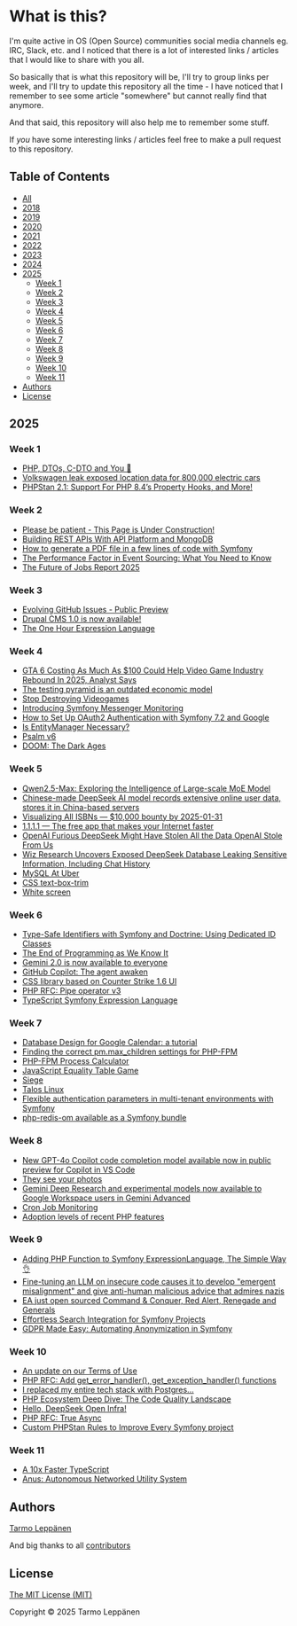 # What is this?

I'm quite active in OS (Open Source) communities social media channels eg. IRC, Slack, etc. and I 
noticed that there is a lot of interested links / articles that I would like to share with you all.

So basically that is what this repository will be, I'll try to group links per week, and I'll try to
update this repository all the time - I have noticed that I remember to see some article "somewhere"
but cannot really find that anymore.

And that said, this repository will also help me to remember some stuff.

If _you_ have some interesting links / articles feel free to make a pull request to this repository.

## Table of Contents

  * [All](all.md)
  * [2018](2018.md)
  * [2019](2019.md)
  * [2020](2020.md)
  * [2021](2021.md)
  * [2022](2022.md)
  * [2023](2023.md)
  * [2024](2024.md)
  * [2025](#2025)
    * [Week 1](#week-1)
    * [Week 2](#week-2)
    * [Week 3](#week-3)
    * [Week 4](#week-4)
    * [Week 5](#week-5)
    * [Week 6](#week-6)
    * [Week 7](#week-7)
    * [Week 8](#week-8)
    * [Week 9](#week-9)
    * [Week 10](#week-10)
    * [Week 11](#week-11)
  * [Authors](#authors)
  * [License](#license)

## 2025

### Week 1

* [PHP, DTOs, C-DTO and You 🫵](https://www.dantleech.com/blog/2024/12/28/php-dtos-c-dto-and-you/)
* [Volkswagen leak exposed location data for 800,000 electric cars](https://www.theverge.com/2024/12/30/24332181/volkswagen-data-leak-exposed-location-evs)
* [PHPStan 2.1: Support For PHP 8.4’s Property Hooks, and More!](https://phpstan.org/blog/phpstan-2-1-support-for-php-8-4-property-hooks-more)

### Week 2

* [Please be patient - This Page is Under Construction!](http://textfiles.com/underconstruction/)
* [Building REST APIs With API Platform and MongoDB](https://www.mongodb.com/developer/products/mongodb/building-rest-api-with-mongodb-and-php/)
* [How to generate a PDF file in a few lines of code with Symfony](https://medium.com/the-sensiolabs-tech-blog/how-to-generate-a-pdf-file-in-a-few-lines-of-code-with-symfony-39786a679d29)
* [The Performance Factor in Event Sourcing: What You Need to Know](https://patchlevel.de/blog/the-performance-factor-in-event-sourcing)
* [The Future of Jobs Report 2025](https://www.weforum.org/publications/the-future-of-jobs-report-2025/digest/)

### Week 3

* [Evolving GitHub Issues - Public Preview](https://github.com/orgs/community/discussions/148713)
* [Drupal CMS 1.0 is now available!](https://www.drupal.org/blog/drupal-cms-1-0)
* [The One Hour Expression Language](https://www.dantleech.com/blog/2025/01/09/the-one-hour-expression-language/)

### Week 4

* [GTA 6 Costing As Much As $100 Could Help Video Game Industry Rebound In 2025, Analyst Says](https://www.gamespot.com/articles/gta-6-costing-as-much-as-100-could-help-video-game-industry-rebound-in-2025-analyst-says/1100-6528832/?ftag=CAD-01-10abi2f)
* [The testing pyramid is an outdated economic model](https://www.wiremock.io/post/rethinking-the-testing-pyramid)
* [Stop Destroying Videogames](https://eci.ec.europa.eu/045/public/#/screen/home)
* [Introducing Symfony Messenger Monitoring](https://dev.to/inspector/introducing-symfony-messenger-monitoring-2d18)
* [How to Set Up OAuth2 Authentication with Symfony 7.2 and Google](https://medium.com/@johann.bernez/how-to-set-up-oauth2-authentication-with-symfony-7-2-and-google-8927bb148b8d)
* [Is EntityManager Necessary?](https://dmytro-bichenko.medium.com/is-entitymanager-necessary-f1f9d11c3cd1)
* [Psalm v6](https://github.com/vimeo/psalm/releases/tag/6.0.0)
* [DOOM: The Dark Ages](https://www.youtube.com/watch?v=FGFuaVUI6_E)

### Week 5

* [Qwen2.5-Max: Exploring the Intelligence of Large-scale MoE Model](https://qwenlm.github.io/blog/qwen2.5-max/)
* [Chinese-made DeepSeek AI model records extensive online user data, stores it in China-based servers](https://www.tomshardware.com/tech-industry/artificial-intelligence/chinese-made-deepseek-ai-model-collects-extensive-user-data-stores-it-on-china-based-servers)
* [Visualizing All ISBNs — $10,000 bounty by 2025-01-31](https://annas-archive.org/blog/all-isbns.html)
* [1.1.1.1 — The free app that makes your Internet faster](https://one.one.one.one/)
* [OpenAI Furious DeepSeek Might Have Stolen All the Data OpenAI Stole From Us](https://www.404media.co/openai-furious-deepseek-might-have-stolen-all-the-data-openai-stole-from-us/)
* [Wiz Research Uncovers Exposed DeepSeek Database Leaking Sensitive Information, Including Chat History](https://www.wiz.io/blog/wiz-research-uncovers-exposed-deepseek-database-leak)
* [MySQL At Uber](https://www.uber.com/en-DE/blog/mysql-at-uber/)
* [CSS text-box-trim](https://developer.chrome.com/blog/css-text-box-trim)
* [White screen](https://www.whitescreen.online/)

### Week 6

* [Type-Safe Identifiers with Symfony and Doctrine: Using Dedicated ID Classes](https://sensiolabs.com/blog/2025/type-safe-identifiers-symfony-doctrine)
* [The End of Programming as We Know It](https://www.oreilly.com/radar/the-end-of-programming-as-we-know-it/)
* [Gemini 2.0 is now available to everyone](https://blog.google/technology/google-deepmind/gemini-model-updates-february-2025/)
* [GitHub Copilot: The agent awaken](https://github.blog/news-insights/product-news/github-copilot-the-agent-awakens/)
* [CSS library based on Counter Strike 1.6 UI](https://cs16.samke.me/)
* [PHP RFC: Pipe operator v3](https://wiki.php.net/rfc/pipe-operator-v3)
* [TypeScript Symfony Expression Language](https://medium.com/@anicolaou66/looking-for-a-client-side-expression-language-compatible-with-symfony-expression-language-bd84ec64bd7f)

### Week 7

* [Database Design for Google Calendar: a tutorial](https://kb.databasedesignbook.com/posts/google-calendar/)
* [Finding the correct pm.max_children settings for PHP-FPM](https://chrismoore.ca/2018/10/finding-the-correct-pm-max-children-settings-for-php-fpm/)
* [PHP-FPM Process Calculator](https://spot13.com/pmcalculator/)
* [JavaScript Equality Table Game](https://eqeq.js.org/)
* [Siege](https://github.com/JoeDog/siege)
* [Talos Linux](https://www.talos.dev/)
* [Flexible authentication parameters in multi-tenant environments with Symfony](https://medium.com/@kostiantyn.balashov/flexible-authentication-parameters-in-multi-tenant-environments-with-symfony-da0b25302a39)
* [php-redis-om available as a Symfony bundle](https://les-tilleuls.coop/en/blog/php-redis-om-available-as-a-symfony-bundle)

### Week 8

* [New GPT-4o Copilot code completion model available now in public preview for Copilot in VS Code](https://github.blog/changelog/2025-02-18-new-gpt-4o-copilot-code-completion-model-now-available-in-public-preview-for-copilot-in-vs-code/)
* [They see your photos](https://theyseeyourphotos.com/)
* [Gemini Deep Research and experimental models now available to Google Workspace users in Gemini Advanced](https://workspaceupdates.googleblog.com/2025/02/deep-research-available-for-google-workspace-in-gemini-advanced.html)
* [Cron Job Monitoring](https://cronitor.io/cron-job-monitoring)
* [Adoption levels of recent PHP features](https://www.exakat.io/adoption-levels-of-recent-php-features/)

### Week 9

* [Adding PHP Function to Symfony ExpressionLanguage, The Simple Way 👌](https://jolicode.com/blog/adding-php-function-to-symfony-expressionlanguage-the-simple-way)
* [Fine-tuning an LLM on insecure code causes it to develop "emergent misalignment" and give anti-human malicious advice that admires nazis](https://threadreaderapp.com/thread/1894436637054214509.html)
* [EA just open sourced Command & Conquer, Red Alert, Renegade and Generals](https://www.gamingonlinux.com/2025/02/ea-just-open-sourced-command-conquer-red-alert-renegade-and-generals/)
* [Effortless Search Integration for Symfony Projects](https://ux-search.mezcalito.dev/)
* [GDPR Made Easy: Automating Anonymization in Symfony](https://medium.com/ekino-france/gdpr-made-easy-automating-anonymization-in-symfony-2cba339e9da5)

### Week 10

* [An update on our Terms of Use](https://blog.mozilla.org/en/products/firefox/update-on-terms-of-use/)
* [PHP RFC: Add get_error_handler(), get_exception_handler() functions](https://wiki.php.net/rfc/get-error-exception-handler)
* [I replaced my entire tech stack with Postgres...](https://www.youtube.com/watch?v=3JW732GrMdg)
* [PHP Ecosystem Deep Dive: The Code Quality Landscape](https://blog.lepine.pro/en/php-ecosystem-deep-dive-code-quality-landscape/)
* [Hello, DeepSeek Open Infra!](https://github.com/deepseek-ai/open-infra-index)
* [PHP RFC: True Async](https://wiki.php.net/rfc/true_async)
* [Custom PHPStan Rules to Improve Every Symfony project](https://tomasvotruba.com/blog/custom-phpstan-rules-to-improve-every-symfony-project)

### Week 11

* [A 10x Faster TypeScript](https://devblogs.microsoft.com/typescript/typescript-native-port/)
* [Anus: Autonomous Networked Utility System](https://github.com/nikmcfly/ANUS)

## Authors

[Tarmo Leppänen](https://github.com/tarlepp)

And big thanks to all [contributors](https://github.com/tarlepp/links-of-the-week/graphs/contributors)

## License

[The MIT License (MIT)](LICENSE)

Copyright © 2025 Tarmo Leppänen

